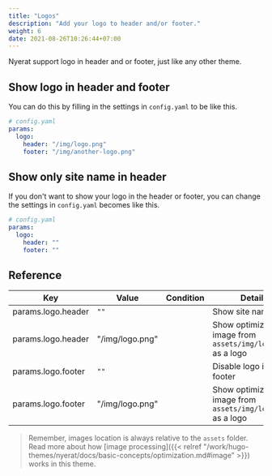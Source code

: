 ```yaml
---
title: "Logos"
description: "Add your logo to header and/or footer."
weight: 6
date: 2021-08-26T10:26:44+07:00
---
```


Nyerat support logo in header and or footer, just like any other theme.

## Show logo in header and footer

You can do this by filling in the settings in `config.yaml` to be like this.

```yaml
# config.yaml
params:
  logo:
    header: "/img/logo.png"
    footer: "/img/another-logo.png"
```

## Show only site name in header

If you don't want to show your logo in the header or footer, you can change the
settings in `config.yaml` becomes like this.

```yaml
# config.yaml
params:
  logo:
    header: ""
    footer: ""
```

## Reference

| Key                | Value           | Condition | Detail                                                    |
| ------------------ | --------------- | --------- | --------------------------------------------------------- |
| params.logo.header | `""`            |           | Show site name                                            |
| params.logo.header | "/img/logo.png" |           | Show optimized image from `assets/img/logo.png` as a logo |
| params.logo.footer | `""`            |           | Disable logo in footer                                    |
| params.logo.footer | "/img/logo.png" |           | Show optimized image from `assets/img/logo.png` as a logo |

> Remember, images location is always relative to the `assets` folder.  
> Read more about how
> [image processing]({{< relref "/work/hugo-themes/nyerat/docs/basic-concepts/optimization.md#image" >}})
> works in this theme.
